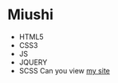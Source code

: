 # Miushi
- HTML5
- CSS3
- JS
- JQUERY
- SCSS
Can you view [my site](https://salavat06.github.io/Project/)

